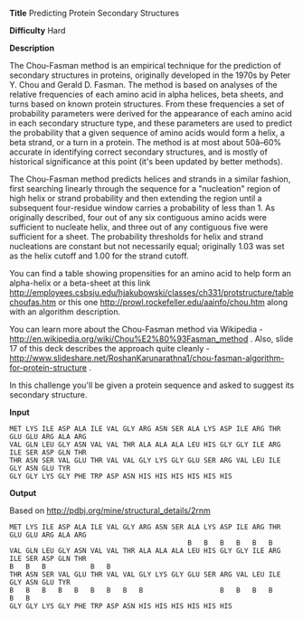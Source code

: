 **Title** Predicting Protein Secondary Structures

**Difficulty** Hard

**Description**

The Chou-Fasman method is an empirical technique for the prediction of secondary structures in proteins, originally developed in the 1970s by Peter Y. Chou and Gerald D. Fasman. The method is based on analyses of the relative frequencies of each amino acid in alpha helices, beta sheets, and turns based on known protein structures.  From these frequencies a set of probability parameters were derived for the appearance of each amino acid in each secondary structure type, and these parameters are used to predict the probability that a given sequence of amino acids would form a helix, a beta strand, or a turn in a protein. The method is at most about 50â–60% accurate in identifying correct secondary structures, and is mostly of historical significance at this point (it's been updated by better methods). 

The Chou-Fasman method predicts helices and strands in a similar fashion, first searching linearly through the sequence for a "nucleation" region of high helix or strand probability and then extending the region until a subsequent four-residue window carries a probability of less than 1. As originally described, four out of any six contiguous amino acids were sufficient to nucleate helix, and three out of any contiguous five were sufficient for a sheet. The probability thresholds for helix and strand nucleations are constant but not necessarily equal; originally 1.03 was set as the helix cutoff and 1.00 for the strand cutoff.

You can find a table showing propensities for an amino acid to help form an alpha-helix or a beta-sheet at this link  http://employees.csbsju.edu/hjakubowski/classes/ch331/protstructure/tablechoufas.htm or this one http://prowl.rockefeller.edu/aainfo/chou.htm along with an algorithm description. 

You can learn more about the Chou-Fasman method via Wikipedia - http://en.wikipedia.org/wiki/Chou%E2%80%93Fasman_method . Also, slide 17 of this deck describes the approach quite cleanly - http://www.slideshare.net/RoshanKarunarathna1/chou-fasman-algorithm-for-protein-structure .

In this challenge you'll be given a protein sequence and asked to suggest its secondary structure. 

**Input**

    MET LYS ILE ASP ALA ILE VAL GLY ARG ASN SER ALA LYS ASP ILE ARG THR GLU GLU ARG ALA ARG
    VAL GLN LEU GLY ASN VAL VAL THR ALA ALA ALA LEU HIS GLY GLY ILE ARG ILE SER ASP GLN THR
    THR ASN SER VAL GLU THR VAL VAL GLY LYS GLY GLU SER ARG VAL LEU ILE GLY ASN GLU TYR
    GLY GLY LYS GLY PHE TRP ASP ASN HIS HIS HIS HIS HIS HIS 

**Output**

Based on http://pdbj.org/mine/structural_details/2rnm 

    MET LYS ILE ASP ALA ILE VAL GLY ARG ASN SER ALA LYS ASP ILE ARG THR GLU GLU ARG ALA ARG
                                                B   B   B   B   B   B
    VAL GLN LEU GLY ASN VAL VAL THR ALA ALA ALA LEU HIS GLY GLY ILE ARG ILE SER ASP GLN THR
    B   B   B           B   B  
    THR ASN SER VAL GLU THR VAL VAL GLY LYS GLY GLU SER ARG VAL LEU ILE GLY ASN GLU TYR
    B   B   B   B   B   B   B   B   B                   B   B   B   B           B   B
    GLY GLY LYS GLY PHE TRP ASP ASN HIS HIS HIS HIS HIS HIS 
